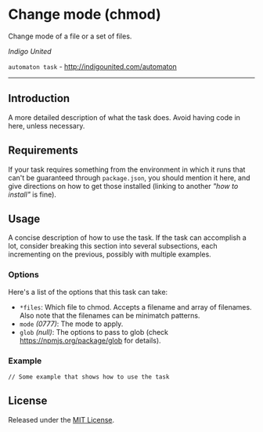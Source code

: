 # Change mode (chmod)

Change mode of a file or a set of files.

*Indigo United*

`automaton task` - http://indigounited.com/automaton

--------------------------------------------------------------------------------

## Introduction

A more detailed description of what the task does. Avoid having code in here, unless necessary.


## Requirements

If your task requires something from the environment in which it runs that can't be guaranteed through `package.json`, you should mention it here, and give directions on how to get those installed (linking to another *"how to install"* is fine).


## Usage

A concise description of how to use the task. If the task can accomplish a lot, consider breaking this section into several subsections, each incrementing on the previous, possibly with multiple examples.

### Options

Here's a list of the options that this task can take:

- `*files`: Which file to chmod. Accepts a filename and array of filenames. Also note that the filenames can be minimatch patterns.
- `mode` *(0777)*: The mode to apply.
- `glob` *(null)*: The options to pass to glob (check https://npmjs.org/package/glob for details).


### Example

```
// Some example that shows how to use the task
```


## License

Released under the [MIT License](http://www.opensource.org/licenses/mit-license.php).

